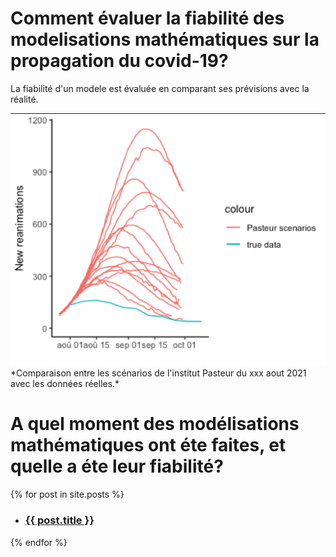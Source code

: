 
# Comment évaluer la fiabilité des modelisations mathématiques sur la propagation du covid-19?

La fiabilité d'un modele est évaluée en comparant ses prévisions avec la réalité. 

<img src="pasteur_aout.png">
*Comparaison entre les scénarios de l'institut Pasteur du xxx aout 2021 avec les données réelles.*


# A quel moment des modélisations mathématiques ont éte faites, et quelle a éte leur fiabilité?

{% for post in site.posts %}
 
<ul>
 
<li><h3><a href="{{ post.url | relative_url }}">{{ post.title }}</a></h3></li>
 
</ul>
{% endfor %}




